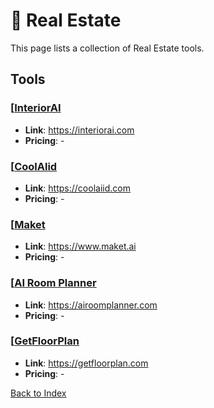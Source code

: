 # 🏡 Real Estate

This page lists a collection of Real Estate tools.

## Tools

### [[InteriorAI](https://interiorai.com)
 
- **Link**: https://interiorai.com
- **Pricing**: -

### [[CoolAlid](https://coolaiid.com)
 
- **Link**: https://coolaiid.com
- **Pricing**: -

### [[Maket](https://www.maket.ai)
 
- **Link**: https://www.maket.ai
- **Pricing**: -

### [[AI Room Planner](https://airoomplanner.com)
 
- **Link**: https://airoomplanner.com
- **Pricing**: -

### [[GetFloorPlan](https://getfloorplan.com)
 
- **Link**: https://getfloorplan.com
- **Pricing**: -


[Back to Index](../README.MD)
